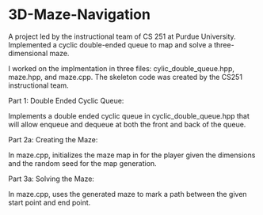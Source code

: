 # 3D-Maze-Navigation

A project led by the instructional team of CS 251 at Purdue University. Implemented a cyclic double-ended queue to map and solve a three-dimensional maze.

I worked on the implmentation in three files: cylic_double_queue.hpp, maze.hpp, and maze.cpp. The skeleton code was created by the CS251 instructional team.

Part 1: Double Ended Cyclic Queue:

  Implements a double ended cyclic queue in cyclic_double_queue.hpp that will allow enqueue and dequeue at both the front and back of the queue. 
  
Part 2a: Creating the Maze:

  In maze.cpp, initializes the maze map in for the player given the dimensions and the random seed for the map generation.
  
Part 3a: Solving the Maze:

  In maze.cpp, uses the generated maze to mark a path between the given start point and end point.
